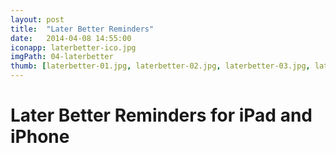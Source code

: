 ```yaml
---
layout: post
title:  "Later Better Reminders"
date:   2014-04-08 14:55:00
iconapp: laterbetter-ico.jpg
imgPath: 04-laterbetter
thumb: [laterbetter-01.jpg, laterbetter-02.jpg, laterbetter-03.jpg, laterbetter-04.jpg, laterbetter-05.jpg]
---
```


# Later Better Reminders for iPad and iPhone